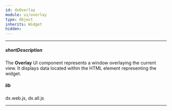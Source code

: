 ```yaml
---
id: dxOverlay
module: ui/overlay
type: Object
inherits: Widget
hidden: 
---
```

---
##### shortDescription
The **Overlay** UI component represents a window overlaying the current view. It displays data located within the HTML element representing the widget.

##### lib
dx.web.js, dx.all.js

---
